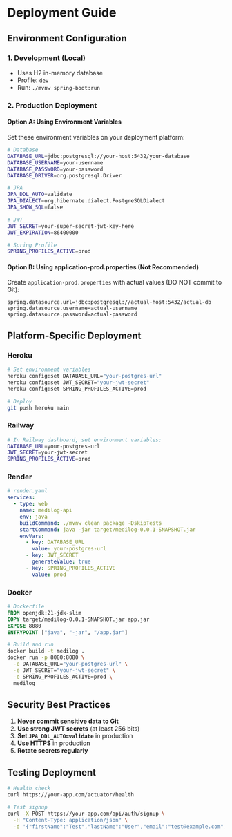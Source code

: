 # Deployment Guide

## Environment Configuration

### 1. Development (Local)

- Uses H2 in-memory database
- Profile: `dev`
- Run: `./mvnw spring-boot:run`

### 2. Production Deployment

#### Option A: Using Environment Variables

Set these environment variables on your deployment platform:

```bash
# Database
DATABASE_URL=jdbc:postgresql://your-host:5432/your-database
DATABASE_USERNAME=your-username
DATABASE_PASSWORD=your-password
DATABASE_DRIVER=org.postgresql.Driver

# JPA
JPA_DDL_AUTO=validate
JPA_DIALECT=org.hibernate.dialect.PostgreSQLDialect
JPA_SHOW_SQL=false

# JWT
JWT_SECRET=your-super-secret-jwt-key-here
JWT_EXPIRATION=86400000

# Spring Profile
SPRING_PROFILES_ACTIVE=prod
```

#### Option B: Using application-prod.properties (Not Recommended)

Create `application-prod.properties` with actual values (DO NOT commit to Git):

```properties
spring.datasource.url=jdbc:postgresql://actual-host:5432/actual-db
spring.datasource.username=actual-username
spring.datasource.password=actual-password
```

## Platform-Specific Deployment

### Heroku

```bash
# Set environment variables
heroku config:set DATABASE_URL="your-postgres-url"
heroku config:set JWT_SECRET="your-jwt-secret"
heroku config:set SPRING_PROFILES_ACTIVE=prod

# Deploy
git push heroku main
```

### Railway

```bash
# In Railway dashboard, set environment variables:
DATABASE_URL=your-postgres-url
JWT_SECRET=your-jwt-secret
SPRING_PROFILES_ACTIVE=prod
```

### Render

```yaml
# render.yaml
services:
  - type: web
    name: medilog-api
    env: java
    buildCommand: ./mvnw clean package -DskipTests
    startCommand: java -jar target/medilog-0.0.1-SNAPSHOT.jar
    envVars:
      - key: DATABASE_URL
        value: your-postgres-url
      - key: JWT_SECRET
        generateValue: true
      - key: SPRING_PROFILES_ACTIVE
        value: prod
```

### Docker

```dockerfile
# Dockerfile
FROM openjdk:21-jdk-slim
COPY target/medilog-0.0.1-SNAPSHOT.jar app.jar
EXPOSE 8080
ENTRYPOINT ["java", "-jar", "/app.jar"]
```

```bash
# Build and run
docker build -t medilog .
docker run -p 8080:8080 \
  -e DATABASE_URL="your-postgres-url" \
  -e JWT_SECRET="your-jwt-secret" \
  -e SPRING_PROFILES_ACTIVE=prod \
  medilog
```

## Security Best Practices

1. **Never commit sensitive data to Git**
2. **Use strong JWT secrets** (at least 256 bits)
3. **Set `JPA_DDL_AUTO=validate`** in production
4. **Use HTTPS** in production
5. **Rotate secrets regularly**

## Testing Deployment

```bash
# Health check
curl https://your-app.com/actuator/health

# Test signup
curl -X POST https://your-app.com/api/auth/signup \
  -H "Content-Type: application/json" \
  -d '{"firstName":"Test","lastName":"User","email":"test@example.com","password":"password123"}'
```
